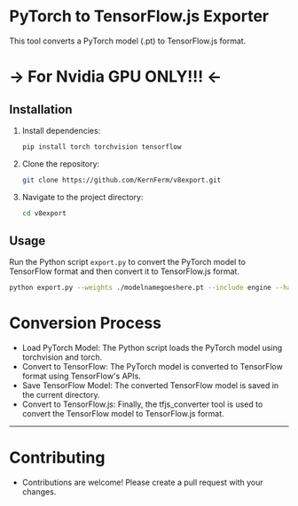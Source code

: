 # PyTorch to TensorFlow.js Exporter

This tool converts a PyTorch model (.pt) to TensorFlow.js format.

# -> For Nvidia GPU ONLY!!! <-

## Installation

1. Install dependencies:

    ```bash
    pip install torch torchvision tensorflow
    ```

2. Clone the repository:

    ```bash
    git clone https://github.com/KernFerm/v8export.git
    ```

3. Navigate to the project directory:

    ```bash
    cd v8export
    ```

## Usage

Run the Python script `export.py` to convert the PyTorch model to TensorFlow format and then convert it to TensorFlow.js format.

```bash
python export.py --weights ./modelnamegoeshere.pt --include engine --half --img-size 320 320 --device 0
```


# Conversion Process
- Load PyTorch Model: The Python script loads the PyTorch model using torchvision and torch.
- Convert to TensorFlow: The PyTorch model is converted to TensorFlow format using TensorFlow's APIs.
- Save TensorFlow Model: The converted TensorFlow model is saved in the current directory.
- Convert to TensorFlow.js: Finally, the tfjs_converter tool is used to convert the TensorFlow model to TensorFlow.js format.


---


# Contributing
- Contributions are welcome! Please create a pull request with your changes.
